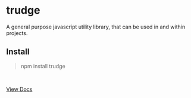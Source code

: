 # trudge
A general purpose javascript utility library, that can be used in and within projects.

## Install
> npm install trudge

<br/>

[View Docs](pavittarx.github.com/trudge) 
